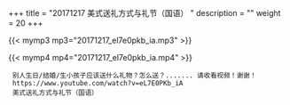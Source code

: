 +++
title = "20171217  美式送礼方式与礼节（国语） "
description = ""
weight = 20
+++

{{< mymp3 mp3="20171217_el7e0pkb_ia.mp3" >}}

{{< mymp4 mp4="20171217_el7e0pkb_ia.mp4" >}}

     别人生日/结婚/生小孩子应该送什么礼物？怎么送？....... 请收看视频！谢谢！ 
     https://www.youtube.com/watch?v=eL7E0PKb_iA 
     美式送礼方式与礼节（国语） 
